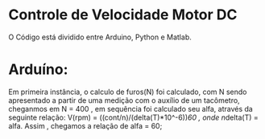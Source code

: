 # Controle de Velocidade Motor DC
 O Código está dividido entre Arduino, Python e Matlab.
# Arduíno:
 Em primeira instância, o calculo de furos(N) foi calculado, com N sendo apresentado a partir de uma medição com o auxílio de um tacômetro, cheganmos em N = 400 , em sequência foi calculado seu alfa, através da seguinte relação:
V(rpm) =  ((cont/n)/(delta(T)*10^-6))*60 , onde n*delta(T) = alfa.
Assim , chegamos a relação de alfa = 60;

